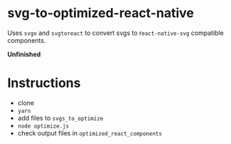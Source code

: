 # svg-to-optimized-react-native

Uses `svgo` and `svgtoreact` to convert svgs to r`eact-native-svg` compatible components.

**Unfinished**

# Instructions

- clone
- `yarn`
- add files to `svgs_to_optimize`
- `node optimize.js`
- check output files in `optimized_react_components`
